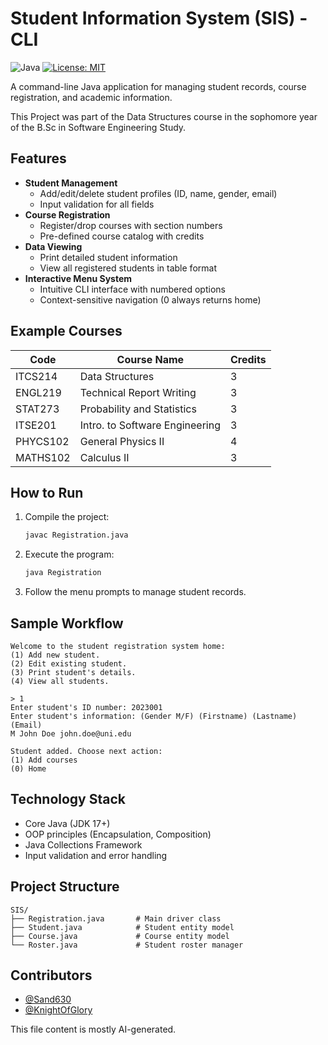 


# Student Information System (SIS) - CLI

![Java](https://img.shields.io/badge/Java-21%2B-blue)
[![License: MIT](https://img.shields.io/badge/License-MIT-yellow.svg)](https://opensource.org/licenses/MIT)

A command-line Java application for managing student records, course registration, and academic information. 

This Project was part of the Data Structures course in the sophomore year of the B.Sc
in Software Engineering Study.

## Features
- **Student Management**
  - Add/edit/delete student profiles (ID, name, gender, email)
  - Input validation for all fields
- **Course Registration**
  - Register/drop courses with section numbers
  - Pre-defined course catalog with credits
- **Data Viewing**
  - Print detailed student information
  - View all registered students in table format
- **Interactive Menu System**
  - Intuitive CLI interface with numbered options
  - Context-sensitive navigation (0 always returns home)

## Example Courses
| Code       | Course Name                     | Credits |
|------------|---------------------------------|---------|
| ITCS214    | Data Structures                 | 3       |
| ENGL219    | Technical Report Writing        | 3       |
| STAT273    | Probability and Statistics      | 3       |
| ITSE201    | Intro. to Software Engineering  | 3       |
| PHYCS102   | General Physics II              | 4       |
| MATHS102   | Calculus II                     | 3       |

## How to Run
1. Compile the project:
   ```bash
   javac Registration.java
   ```
2. Execute the program:
   ```bash
   java Registration
   ```
3. Follow the menu prompts to manage student records.

## Sample Workflow
```text
Welcome to the student registration system home:
(1) Add new student.
(2) Edit existing student.
(3) Print student's details.
(4) View all students.

> 1
Enter student's ID number: 2023001
Enter student's information: (Gender M/F) (Firstname) (Lastname) (Email)
M John Doe john.doe@uni.edu

Student added. Choose next action:
(1) Add courses
(0) Home
```

## Technology Stack
- Core Java (JDK 17+)
- OOP principles (Encapsulation, Composition)
- Java Collections Framework
- Input validation and error handling

## Project Structure
```
SIS/
├── Registration.java       # Main driver class
├── Student.java            # Student entity model
├── Course.java             # Course entity model
└── Roster.java             # Student roster manager
```

## Contributors
- [@Sand630](https://github.com/Sand630)
- [@KnightOfGlory](https://github.com/KnightOfGlory)


This file content is mostly AI-generated.

